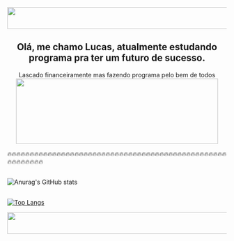 <img src="https://user-images.githubusercontent.com/51089299/225733188-ae363a6d-7701-4a47-89da-5704b678bdd1.png" width="3500px" height="50px"/>

##    <div align="center">Olá, me chamo Lucas, atualmente estudando programa pra ter um futuro de sucesso.</div>
<div align="center">
  <div align="center">Lascado financeiramente mas fazendo programa pelo bem de todos</div>
<img src="https://user-images.githubusercontent.com/51089299/225732004-f953b3c3-8eb2-4312-a622-e95a86539013.gif" width="464px" height="150" />
</div> 



🔥🔥🔥🔥🔥🔥🔥🔥🔥🔥🔥🔥🔥🔥🔥🔥🔥🔥🔥🔥🔥🔥🔥🔥🔥🔥🔥🔥🔥🔥🔥🔥🔥🔥🔥🔥🔥🔥🔥🔥🔥🔥🔥🔥🔥🔥🔥🔥🔥🔥🔥🔥🔥🔥🔥🔥🔥
##

 ![Anurag's GitHub stats](https://github-readme-stats.vercel.app/api?username=hoxbart&show_icons=true&theme=radical)
##
[![Top Langs](https://github-readme-stats.vercel.app/api/top-langs/?username=hoxbart&layout=compact)](https://github.com/anuraghazra/github-readme-stats)







<img src="https://user-images.githubusercontent.com/51089299/225733188-ae363a6d-7701-4a47-89da-5704b678bdd1.png" width="3500px" height="50px"/>
